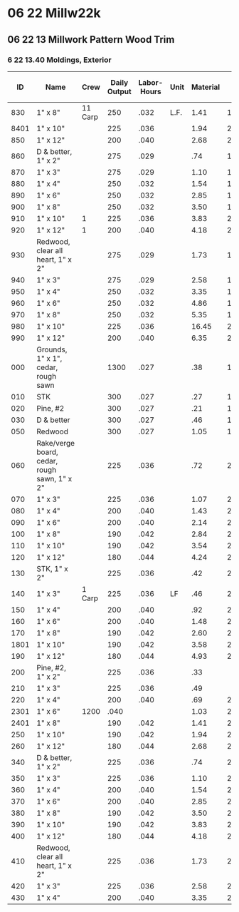 # 06 22 Millw22k  
## 06 22 13 Millwork Pattern Wood Trim  
### 6 22 13.40 Moldings, Exterior

| ID   | Name                                              | Crew    | Daily Output | Labor-Hours | Unit | Material | Labor   | Equipment | Total   | Total Incl O&P |
|------|---------------------------------------------------|---------|--------------|-------------|------|----------|---------|-----------|---------|----------------|
| 830  | 1" x 8"                                           | 11 Carp | 250          | .032        | L.F. | 1.41     | 1.80    |           | 3.21    | 4.23           |
| 8401 | 1" x 10"                                          |         | 225          | .036        |      | 1.94     | 2       |           | 3.94    | 5.10           |
| 850  | 1" x 12"                                          |         | 200          | .040        |      | 2.68     | 2.25    |           | 4.93    | 6.30           |
| 860  | D & better, 1" x 2"                               |         | 275          | .029        |      | .74      | 1.64    |           | 2.38    | 3.26           |
| 870  | 1" x 3"                                           |         | 275          | .029        |      | 1.10     | 1.64    |           | 2.74    | 3.65           |
| 880  | 1" x 4"                                           |         | 250          | .032        |      | 1.54     | 1.80    |           | 3.34    | 4.38           |
| 890  | 1" x 6"                                           |         | 250          | .032        |      | 2.85     | 1.8880  |           | 4.65    | 5.80           |
| 900  | 1" x 8"                                           |         | 250          | .032        |      | 3.50     | 1.80    |           | 5.30    | 6.55           |
| 910  | 1" x 10"                                          | 1       | 225          | .036        |      | 3.83     | 2       |           | 5.83    | 7.20           |
| 920  | 1" x 12"                                          | 1       | 200          | .040        |      | 4.18     | 2.25    |           | 6.43    | 7.95           |
| 930  | Redwood, clear all heart, 1" x 2"                 |         | 275          | .029        |      | 1.73     | 1.64    |           | 3.37    | 4.34           |
| 940  | 1" x 3"                                           |         | 275          | .029        |      | 2.58     | 1.64    |           | 4.22    | 5.25           |
| 950  | 1" x 4"                                           |         | 250          | .032        |      | 3.35     | 1.80    |           | 5.15    | 6.35           |
| 960  | 1" x 6"                                           |         | 250          | .032        |      | 4.86     | 1.80    |           | 6.66    | 8.05           |
| 970  | 1" x 8"                                           |         | 250          | .032        |      | 5.35     | 1.80    |           | 7.15    | 8.60           |
| 980  | 1" x 10"                                          |         | 225          | .036        |      | 16.45    | 2       |           | 18.451  | 21             |
| 990  | 1" x 12"                                          |         | 200          | .040        |      | 6.35     | 2.25    |           | 8.60    | 10.35          |
| 000  | Grounds, 1" x 1", cedar, rough sawn               |         | 1300         | .027        |      | .38      | 1.50    |           | 1.88    | 2.64           |
| 010  | STK                                               |         | 300          | .027        |      | .27      | 1.50    |           | 1.77    | 2.52           |
| 020  | Pine, #2                                          |         | 300          | .027        |      | .21      | 1.50    |           | 1.71    | 2.46           |
| 030  | D & better                                        |         | 300          | .027        |      | .46      | 1.50    |           | 1.96    | 2.73           |
| 050  | Redwood                                           |         | 300          | .027        |      | 1.05     | 1.50    |           | 2.55    | 3.38           |
| 060  | Rake/verge board, cedar, rough sawn, 1" x 2"      |         | 225          | .036        |      | .72      | 2       |           | 2.72    | 3.78           |
| 070  | 1" x 3"                                           |         | 225          | .036        |      | 1.07     | 2       |           | 3.07    | 4.16           |
| 080  | 1" x 4"                                           |         | 200          | .040        |      | 1.43     | 2.25    |           | 3.68    | 4.93           |
| 090  | 1" x 6"                                           |         | 200          | .040        |      | 2.14     | 2.25    |           | 4.39    | 5.70           |
| 100  | 1" x 8"                                           |         | 190          | .042        |      | 2.84     | 2.37    |           | 5.21    | 6.65           |
| 110  | 1" x 10"                                          |         | 190          | .042        |      | 3.54     | 2.37    |           | 5.91    | 7.40           |
| 120  | 1" x 12"                                          |         | 180          | .044        |      | 4.24     | 2.50    |           | 6.74    | 8.40           |
| 130  | STK, 1" x 2"                                      |         | 225          | .036        |      | .42      | 2       |           | 2.42    | 3.44           |
| 140  | 1" x 3"                                           | 1 Carp  | 225          | .036        | LF   | .46      | 2       |           | 2.46    | 3.49           |
| 150  | 1" x 4"                                           |         | 200          | .040        |      | .92      | 2.25    |           | 3.17    | 4.37           |
| 160  | 1" x 6"                                           |         | 200          | .040        |      | 1.48     | 2.25222 |           | 3.73    | 4.98           |
| 170  | 1" x 8"                                           |         | 190          | .042        |      | 2.60     | 2.37    |           | 4.97    | 6.40           |
| 1801 | 1" x 10"                                          |         | 190          | .042        |      | 3.58     | 2.37    |           | 5.95    | 7.45           |
| 190  | 1" x 12"                                          |         | 180          | .044        |      | 4.93     | 2.50    |           | 7.43    | 9.15           |
| 200  | Pine, #2, 1" x 2"                                 |         | 225          | .036        |      | .33      |         |           | 2.33    | 3.35           |
| 210  | 1" x 3"                                           |         | 225          | .036        |      | .49      |         |           | 2.49    | 3.52           |
| 220  | 1" x 4"                                           |         | 200          | .040        |      | .69      | 2.25    |           | 2.94    | 4.11           |
| 2301 | 1" x 6"                                           | 1200    | .040         |             |      | 1.03     | 2.25    |           | 3.28    | 4.49           |
| 2401 | 1" x 8"                                           |         | 190          | .042        |      | 1.41     | 2.37    |           | 3.78    | 5.10           |
| 250  | 1" x 10"                                          |         | 190          | .042        |      | 1.94     | 2.37    |           | 4.31    | 5.65           |
| 260  | 1" x 12"                                          |         | 180          | .044        |      | 2.68     | 2.50    |           | 5.18    | 6.65           |
| 340  | D & better, 1" x 2"                               |         | 225          | .036        |      | .74      | 2       |           | 2.74    | 3.80           |
| 350  | 1" x 3"                                           |         | 225          | .036        |      | 1.10     | 2       |           | 3.10    | 4.19           |
| 360  | 1" x 4"                                           |         | 200          | .040        |      | 1.54     | 2.25    |           | 3.79    | 5.05           |
| 370  | 1" x 6"                                           |         | 200          | .040        |      | 2.85     | 2.25    |           | 5.10    | 6.50           |
| 380  | 1" x 8"                                           |         | 190          | .042        |      | 3.50     | 2.37    |           | 5.87    | 7.40           |
| 390  | 1" x 10"                                          |         | 190          | .042        |      | 3.83     | 2.37    |           | 6.20    | 7.75           |
| 400  | 1" x 12"                                          |         | 180          | .044        |      | 4.18     | 2.50    |           | 6.68    | 8.30           |
| 410  | Redwood, clear all heart, 1" x 2"                 |         | 225          | .036        |      | 1.73     | 2       |           | 3.73    | 4.88           |
| 420  | 1" x 3"                                           |         | 225          | .036        |      | 2.58     | 2       |           | 4.58    | 5.80           |
| 430  | 1" x 4"                                           |         | 200          | .040        |      | 3.35     | 2.25    |           | 5.60    | 7.05           |